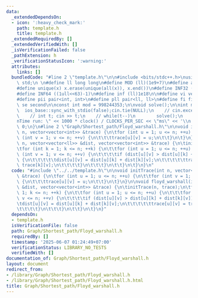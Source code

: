 ```yaml
---
data:
  _extendedDependsOn:
  - icon: ':heavy_check_mark:'
    path: template.h
    title: template.h
  _extendedRequiredBy: []
  _extendedVerifiedWith: []
  _isVerificationFailed: false
  _pathExtension: h
  _verificationStatusIcon: ':warning:'
  attributes:
    links: []
  bundledCode: "#line 2 \"template.h\"\n\n#include <bits/stdc++.h>\nusing namespace\
    \ std;\n \n#define ll long long\n#define MOD (ll)(1e9+7)\n#define all(x) (x).begin(),(x).end()\n\
    #define unique(x) x.erase(unique(all(x)), x.end())\n#define INF32 ((1ull<<31)-1)\n\
    #define INF64 ((1ull<<63)-1)\n#define inf (ll)1e18\n\n#define vi vector<int>\n\
    #define pii pair<int, int>\n#define pll pair<ll, ll>\n#define fi first\n#define\
    \ se second\n\nconst int mod = 998244353;\n\nvoid solve();\n\nint main(){\n  \
    \  ios_base::sync_with_stdio(false);cin.tie(NULL);\n    // cin.exceptions(cin.failbit);\n\
    \    // int t; cin >> t;\n    // while(t--)\n        solve();\n    cerr << \"\\\
    nTime run: \" << 1000 * clock() / CLOCKS_PER_SEC << \"ms\" << '\\n';\n    return\
    \ 0;\n}\n#line 2 \"Graph/Shortest_path/Floyd_warshall.h\"\n\nvoid initTrace(int\
    \ n, vector<vector<int>> &trace) {\n\tfor (int u = 1; u <= n; ++u) {\n\t\tfor\
    \ (int v = 1; v <= n; ++v) {\n\t\t\ttrace[u][v] = u;\n\t\t}\n\t}\n}\n\nvoid floyd_warshall(int\
    \ n, vector<vector<ll>> &dist, vector<vector<int>> &trace) {\n\tinitTrace(n, trace);\n\
    \tfor (int k = 1; k <= n; ++k) {\n\t\tfor (int u = 1; u <= n; ++u) {\n\t\t\tfor\
    \ (int v = 1; v <= n; ++v) {\n\t\t\t\tif (dist[u][v] > dist[u][k] + dist[k][v])\
    \ {\n\t\t\t\t\tdist[u][v] = dist[u][k] + dist[k][v];\n\t\t\t\t\ttrace[u][v] =\
    \ trace[k][v];\n\t\t\t\t}\n\t\t\t}\n\t\t}\n\t}\n}\n"
  code: "#include \"../../template.h\"\n\nvoid initTrace(int n, vector<vector<int>>\
    \ &trace) {\n\tfor (int u = 1; u <= n; ++u) {\n\t\tfor (int v = 1; v <= n; ++v)\
    \ {\n\t\t\ttrace[u][v] = u;\n\t\t}\n\t}\n}\n\nvoid floyd_warshall(int n, vector<vector<ll>>\
    \ &dist, vector<vector<int>> &trace) {\n\tinitTrace(n, trace);\n\tfor (int k =\
    \ 1; k <= n; ++k) {\n\t\tfor (int u = 1; u <= n; ++u) {\n\t\t\tfor (int v = 1;\
    \ v <= n; ++v) {\n\t\t\t\tif (dist[u][v] > dist[u][k] + dist[k][v]) {\n\t\t\t\t\
    \tdist[u][v] = dist[u][k] + dist[k][v];\n\t\t\t\t\ttrace[u][v] = trace[k][v];\n\
    \t\t\t\t}\n\t\t\t}\n\t\t}\n\t}\n}"
  dependsOn:
  - template.h
  isVerificationFile: false
  path: Graph/Shortest_path/Floyd_warshall.h
  requiredBy: []
  timestamp: '2025-06-07 01:24:49+07:00'
  verificationStatus: LIBRARY_NO_TESTS
  verifiedWith: []
documentation_of: Graph/Shortest_path/Floyd_warshall.h
layout: document
redirect_from:
- /library/Graph/Shortest_path/Floyd_warshall.h
- /library/Graph/Shortest_path/Floyd_warshall.h.html
title: Graph/Shortest_path/Floyd_warshall.h
---
```

